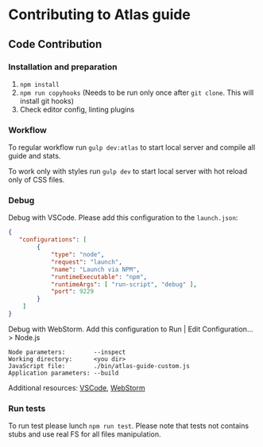 # Contributing to Atlas guide

## Code Contribution

### Installation and preparation

1. `npm install`
2. `npm run copyhooks` (Needs to be run only once after `git clone`. This will install git hooks)
3. Check editor config, linting plugins

### Workflow

To regular workflow run `gulp dev:atlas` to start local server and compile all guide and stats.

To work only with styles run `gulp dev` to start local server with hot reload only of CSS files.

### Debug

Debug with VSCode. Please add this configuration to the `launch.json`:

```json
{
   "configurations": [
        {
            "type": "node",
            "request": "launch",
            "name": "Launch via NPM",
            "runtimeExecutable": "npm",
            "runtimeArgs": [ "run-script", "debug" ],
            "port": 9229
        }
    ]
}
``` 

Debug with WebStorm. Add this configuration to Run | Edit Configuration... > Node.js

```
Node parameters:        --inspect
Working directory:      <you dir>
JavaScript file:        ./bin/atlas-guide-custom.js
Application parameters: --build
```

Additional resources: [VSCode](https://code.visualstudio.com/docs/nodejs/nodejs-debugging), [WebStorm](https://www.jetbrains.com/help/webstorm/running-and-debugging-node-js.html)

### Run tests

To run test please lunch `npm run test`. Please note that tests not contains stubs and use real FS for all files manipulation.
